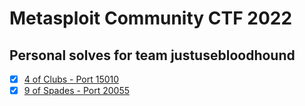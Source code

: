 # Metasploit Community CTF 2022
## Personal solves for team justusebloodhound

- [x] [4 of Clubs - Port 15010](./4clubs.md) 
- [x] [9 of Spades - Port 20055](./9spades.md)